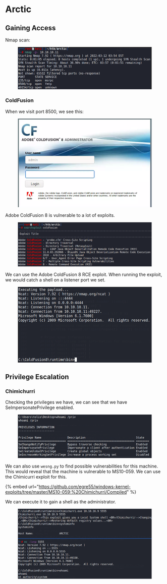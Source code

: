 # Arctic

## Gaining Access

Nmap scan:

<figure><img src="../../../.gitbook/assets/image (147) (3) (1).png" alt=""><figcaption></figcaption></figure>

### ColdFusion

When we visit port 8500, we see this:

<figure><img src="../../../.gitbook/assets/image (78) (5).png" alt=""><figcaption></figcaption></figure>

Adobe ColdFusion 8 is vulnerable to a lot of exploits.

<figure><img src="../../../.gitbook/assets/image (151) (3).png" alt=""><figcaption></figcaption></figure>

We can use the Adobe ColdFusion 8 RCE exploit. When running the exploit, we would catch a shell on a listener port we set.

<figure><img src="../../../.gitbook/assets/image (76) (5).png" alt=""><figcaption></figcaption></figure>

## Privilege Escalation

### Chimichurri

Checking the privileges we have, we can see that we have SeImpersonatePrivilege enabled.

&#x20;

<figure><img src="../../../.gitbook/assets/image (154) (3).png" alt=""><figcaption></figcaption></figure>

We can also use `wesng.py` to find possible vulnerabilities for this machine. This would reveal that the machine is vulnerable to MS10-059. We can use the Chimicurri exploit for this.

{% embed url="https://github.com/egre55/windows-kernel-exploits/tree/master/MS10-059:%20Chimichurri/Compiled" %}

We can execute it to gain a shell as the administrator.

<figure><img src="../../../.gitbook/assets/image (152) (3) (1).png" alt=""><figcaption></figcaption></figure>
